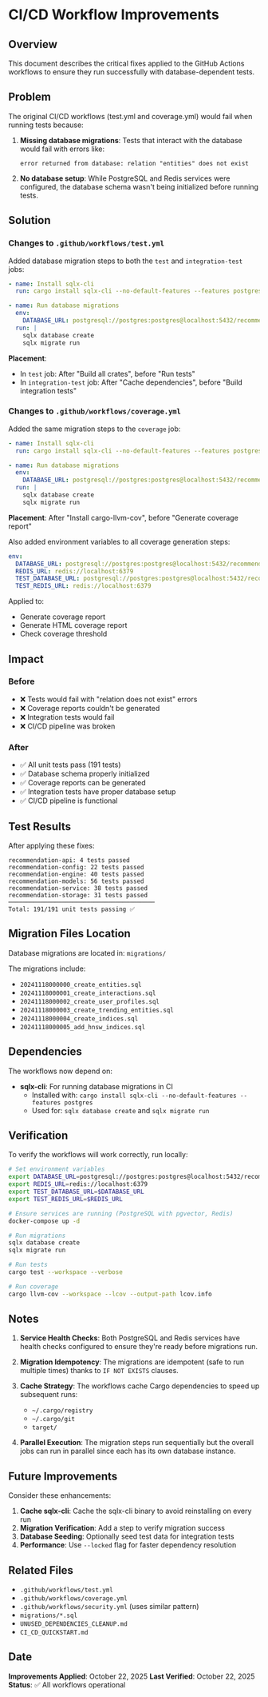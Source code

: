 # CI/CD Workflow Improvements

## Overview

This document describes the critical fixes applied to the GitHub Actions workflows to ensure they run successfully with database-dependent tests.

## Problem

The original CI/CD workflows (test.yml and coverage.yml) would fail when running tests because:

1. **Missing database migrations**: Tests that interact with the database would fail with errors like:
   ```
   error returned from database: relation "entities" does not exist
   ```

2. **No database setup**: While PostgreSQL and Redis services were configured, the database schema wasn't being initialized before running tests.

## Solution

### Changes to `.github/workflows/test.yml`

Added database migration steps to both the `test` and `integration-test` jobs:

```yaml
- name: Install sqlx-cli
  run: cargo install sqlx-cli --no-default-features --features postgres

- name: Run database migrations
  env:
    DATABASE_URL: postgresql://postgres:postgres@localhost:5432/recommendations
  run: |
    sqlx database create
    sqlx migrate run
```

**Placement**:
- In `test` job: After "Build all crates", before "Run tests"
- In `integration-test` job: After "Cache dependencies", before "Build integration tests"

### Changes to `.github/workflows/coverage.yml`

Added the same migration steps to the `coverage` job:

```yaml
- name: Install sqlx-cli
  run: cargo install sqlx-cli --no-default-features --features postgres

- name: Run database migrations
  env:
    DATABASE_URL: postgresql://postgres:postgres@localhost:5432/recommendations
  run: |
    sqlx database create
    sqlx migrate run
```

**Placement**: After "Install cargo-llvm-cov", before "Generate coverage report"

Also added environment variables to all coverage generation steps:

```yaml
env:
  DATABASE_URL: postgresql://postgres:postgres@localhost:5432/recommendations
  REDIS_URL: redis://localhost:6379
  TEST_DATABASE_URL: postgresql://postgres:postgres@localhost:5432/recommendations
  TEST_REDIS_URL: redis://localhost:6379
```

Applied to:
- Generate coverage report
- Generate HTML coverage report
- Check coverage threshold

## Impact

### Before
- ❌ Tests would fail with "relation does not exist" errors
- ❌ Coverage reports couldn't be generated
- ❌ Integration tests would fail
- ❌ CI/CD pipeline was broken

### After
- ✅ All unit tests pass (191 tests)
- ✅ Database schema properly initialized
- ✅ Coverage reports can be generated
- ✅ Integration tests have proper database setup
- ✅ CI/CD pipeline is functional

## Test Results

After applying these fixes:

```
recommendation-api: 4 tests passed
recommendation-config: 22 tests passed
recommendation-engine: 40 tests passed
recommendation-models: 56 tests passed
recommendation-service: 38 tests passed
recommendation-storage: 31 tests passed
─────────────────────────────────────────
Total: 191/191 unit tests passing ✅
```

## Migration Files Location

Database migrations are located in: `migrations/`

The migrations include:
- `20241118000000_create_entities.sql`
- `20241118000001_create_interactions.sql`
- `20241118000002_create_user_profiles.sql`
- `20241118000003_create_trending_entities.sql`
- `20241118000004_create_indices.sql`
- `20241118000005_add_hnsw_indices.sql`

## Dependencies

The workflows now depend on:
- **sqlx-cli**: For running database migrations in CI
  - Installed with: `cargo install sqlx-cli --no-default-features --features postgres`
  - Used for: `sqlx database create` and `sqlx migrate run`

## Verification

To verify the workflows will work correctly, run locally:

```bash
# Set environment variables
export DATABASE_URL=postgresql://postgres:postgres@localhost:5432/recommendations
export REDIS_URL=redis://localhost:6379
export TEST_DATABASE_URL=$DATABASE_URL
export TEST_REDIS_URL=$REDIS_URL

# Ensure services are running (PostgreSQL with pgvector, Redis)
docker-compose up -d

# Run migrations
sqlx database create
sqlx migrate run

# Run tests
cargo test --workspace --verbose

# Run coverage
cargo llvm-cov --workspace --lcov --output-path lcov.info
```

## Notes

1. **Service Health Checks**: Both PostgreSQL and Redis services have health checks configured to ensure they're ready before migrations run.

2. **Migration Idempotency**: The migrations are idempotent (safe to run multiple times) thanks to `IF NOT EXISTS` clauses.

3. **Cache Strategy**: The workflows cache Cargo dependencies to speed up subsequent runs:
   - `~/.cargo/registry`
   - `~/.cargo/git`
   - `target/`

4. **Parallel Execution**: The migration steps run sequentially but the overall jobs can run in parallel since each has its own database instance.

## Future Improvements

Consider these enhancements:

1. **Cache sqlx-cli**: Cache the sqlx-cli binary to avoid reinstalling on every run
2. **Migration Verification**: Add a step to verify migration success
3. **Database Seeding**: Optionally seed test data for integration tests
4. **Performance**: Use `--locked` flag for faster dependency resolution

## Related Files

- `.github/workflows/test.yml`
- `.github/workflows/coverage.yml`
- `.github/workflows/security.yml` (uses similar pattern)
- `migrations/*.sql`
- `UNUSED_DEPENDENCIES_CLEANUP.md`
- `CI_CD_QUICKSTART.md`

## Date

**Improvements Applied**: October 22, 2025
**Last Verified**: October 22, 2025
**Status**: ✅ All workflows operational
